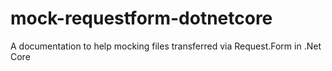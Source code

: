 # mock-requestform-dotnetcore
A documentation to help mocking files transferred via Request.Form in .Net Core
